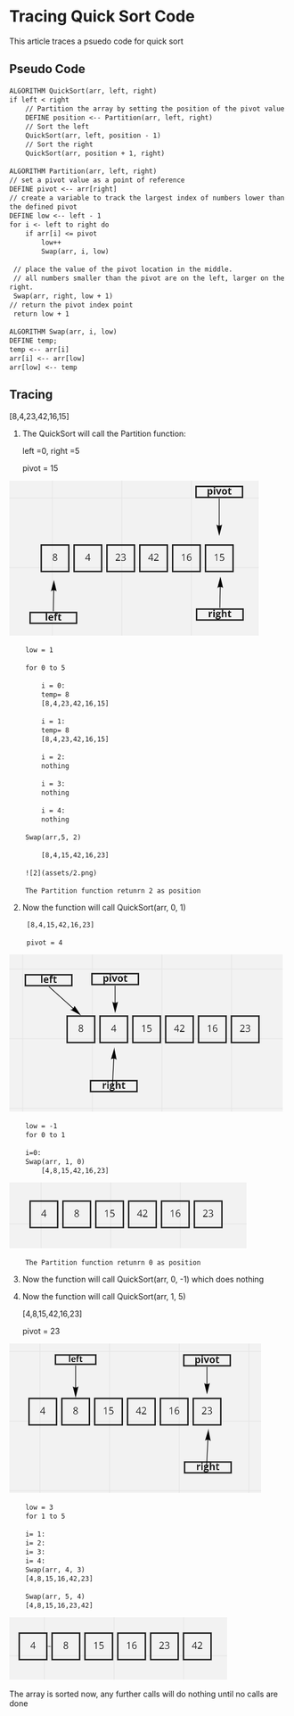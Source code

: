 # Tracing Quick Sort Code
This article traces a psuedo code for quick sort

## Pseudo Code
    ALGORITHM QuickSort(arr, left, right)
    if left < right
        // Partition the array by setting the position of the pivot value
        DEFINE position <-- Partition(arr, left, right)
        // Sort the left
        QuickSort(arr, left, position - 1)
        // Sort the right
        QuickSort(arr, position + 1, right)

    ALGORITHM Partition(arr, left, right)
    // set a pivot value as a point of reference
    DEFINE pivot <-- arr[right]
    // create a variable to track the largest index of numbers lower than the defined pivot
    DEFINE low <-- left - 1
    for i <- left to right do
        if arr[i] <= pivot
            low++
            Swap(arr, i, low)

     // place the value of the pivot location in the middle.
     // all numbers smaller than the pivot are on the left, larger on the right.
     Swap(arr, right, low + 1)
    // return the pivot index point
     return low + 1

    ALGORITHM Swap(arr, i, low)
    DEFINE temp;
    temp <-- arr[i]
    arr[i] <-- arr[low]
    arr[low] <-- temp

## Tracing
[8,4,23,42,16,15]

1. The QuickSort will call the Partition function:

    left =0, right =5

    pivot = 15

![1](assets/1.png)

        low = 1

        for 0 to 5

            i = 0:
            temp= 8
            [8,4,23,42,16,15]

            i = 1:
            temp= 8
            [8,4,23,42,16,15]

            i = 2:
            nothing

            i = 3:
            nothing

            i = 4:
            nothing

        Swap(arr,5, 2)

            [8,4,15,42,16,23]

        ![2](assets/2.png)

        The Partition function retunrn 2 as position


2. Now the function will call QuickSort(arr, 0, 1)

        [8,4,15,42,16,23]

        pivot = 4

![3](assets/3.png)

        low = -1
        for 0 to 1

        i=0:
        Swap(arr, 1, 0)
            [4,8,15,42,16,23]

![4](assets/4.png)

        The Partition function retunrn 0 as position

3. Now the function will call QuickSort(arr, 0, -1) which does nothing

4. Now the function will call QuickSort(arr, 1, 5)

    [4,8,15,42,16,23]

    pivot = 23

![5](assets/5.png)

        low = 3
        for 1 to 5

        i= 1:
        i= 2:
        i= 3: 
        i= 4: 
        Swap(arr, 4, 3)
        [4,8,15,16,42,23]

        Swap(arr, 5, 4)
        [4,8,15,16,23,42]

![6](assets/6.png)


The array is sorted now, any further calls will do nothing until no calls are done
